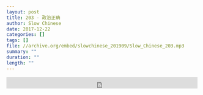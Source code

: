 ```yaml
---
layout: post
title: 203 - 政治正确
author: Slow Chinese
date: 2017-12-22
categories: []
tags: []
file: //archive.org/embed/slowchinese_201909/Slow_Chinese_203.mp3
summary: ""
duration: ""
length: ""
---
```


<iframe src="https://archive.org/embed/slowchinese_201909/Slow_Chinese_203.mp3" width="500" height="30" frameborder="0" webkitallowfullscreen="true" mozallowfullscreen="true" allowfullscreen></iframe>
